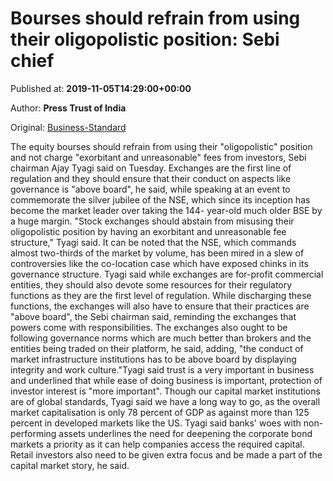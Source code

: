 
# Bourses should refrain from using their oligopolistic position: Sebi chief

Published at: **2019-11-05T14:29:00+00:00**

Author: **Press Trust of India**

Original: [Business-Standard](https://www.business-standard.com/article/markets/bourses-should-refrain-from-using-their-oligopolistic-position-sebi-chief-119110501302_1.html)

The equity bourses should refrain from using their "oligopolistic" position and not charge "exorbitant and unreasonable" fees from investors, Sebi chairman Ajay Tyagi said on Tuesday.
Exchanges are the first line of regulation and they should ensure that their conduct on aspects like governance is "above board", he said, while speaking at an event to commemorate the silver jubilee of the NSE, which since its inception has become the market leader over taking the 144- year-old much older BSE by a huge margin.
"Stock exchanges should abstain from misusing their oligopolistic position by having an exorbitant and unreasonable fee structure," Tyagi said.
It can be noted that the NSE, which commands almost two-thirds of the market by volume, has been mired in a slew of controversies like the co-location case which have exposed chinks in its governance structure.
Tyagi said while exchanges are for-profit commercial entities, they should also devote some resources for their regulatory functions as they are the first level of regulation.
While discharging these functions, the exchanges will also have to ensure that their practices are "above board", the Sebi chairman said, reminding the exchanges that powers come with responsibilities.
The exchanges also ought to be following governance norms which are much better than brokers and the entities being traded on their platform, he said, adding, "the conduct of market infrastructure institutions has to be above board by displaying integrity and work culture."Tyagi said trust is a very important in business and underlined that while ease of doing business is important, protection of investor interest is "more important".
Though our capital market institutions are of global standards, Tyagi said we have a long way to go, as the overall market capitalisation is only 78 percent of GDP as against more than 125 percent in developed markets like the US.
Tyagi said banks' woes with non-performing assets underlines the need for deepening the corporate bond markets a priority as it can help companies access the required capital.
Retail investors also need to be given extra focus and be made a part of the capital market story, he said.
